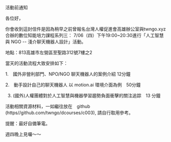 
活動前通知

各位好，

你會收到這封信件是因為稍早之前曾報名台灣人權促進會高雄辦公室與twngo.xyz合辦的數位知能培力課程系列三： 7/06（四）下午19:00~20:30進行「人工智慧與 NGO -- 淺介聊天機器人設計」活動。

地點：813高雄市左營區至聖路312號7樓之2 

當天的活動流程大致安排如下：

1.　國外非營利部門、NPO/NGO 聊天機器人的案例介紹 12分鐘

2.　動手設計自己的聊天機器人 以 motion.ai 環境介面為例　50分鐘

3.  (國外)人權團體對於人工智慧與機器學習趨勢負面衝擊的關注追踪　13 分鐘

活動相關資源材料，一如繼往放在　github (https//github.com/twngo/dcourses/c003), 請自行取用參考。

提醒：最好自備筆電。

週四晚上見囉～～

